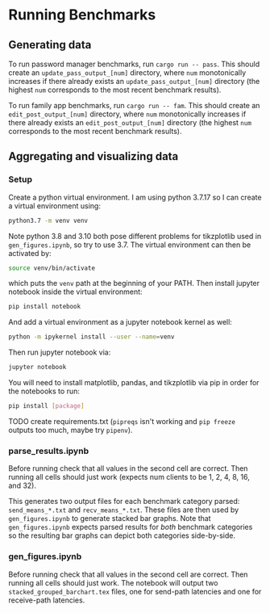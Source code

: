 # Running Benchmarks

## Generating data

To run password manager benchmarks, run `cargo run -- pass`. This should create
an `update_pass_output_[num]` directory, where `num` monotonically increases if
there already exists an `update_pass_output_[num]` directory (the highest `num`
corresponds to the most recent benchmark results).

To run family app benchmarks, run `cargo run -- fam`. This should create
an `edit_post_output_[num]` directory, where `num` monotonically increases if
there already exists an `edit_post_output_[num]` directory (the highest `num`
corresponds to the most recent benchmark results).

## Aggregating and visualizing data

### Setup

Create a python virtual environment. I am using python 3.7.17 so I can create
a virtual environment using:

```sh
python3.7 -m venv venv
```

Note python 3.8 and 3.10 both pose different problems for tikzplotlib used in `gen_figures.ipynb`, so try to use 3.7.
The virtual environment can then be activated by:

```sh
source venv/bin/activate
```

which puts the `venv` path at the beginning of your PATH. Then install jupyter notebook
inside the virtual environment:

```sh
pip install notebook
```

And add a virtual environment as a jupyter notebook kernel as well:

```sh
python -m ipykernel install --user --name=venv
```

Then run jupyter notebook via:

```sh
jupyter notebook
```

You will need to install matplotlib, pandas, and tikzplotlib via pip in order for the notebooks to run:

```sh
pip install [package]
```

TODO create requirements.txt (`pipreqs` isn't working and `pip freeze` outputs too much, maybe try `pipenv`).

### parse_results.ipynb

Before running check that all values in the second cell are correct. Then running
all cells should just work (expects num clients to be 1, 2, 4, 8, 16, and 32).

This generates two output files for each benchmark category parsed: `send_means_*.txt` and `recv_means_*.txt`. These files are then used by `gen_figures.ipynb` to generate stacked bar graphs. Note that `gen_figures.ipynb` expects parsed results for *both* benchmark categories so the resulting bar graphs can depict both categories side-by-side.

### gen_figures.ipynb

Before running check that all values in the second cell are correct. Then running all cells should just work. The notebook will output two `stacked_grouped_barchart.tex` files, one for send-path latencies and one for receive-path latencies.

